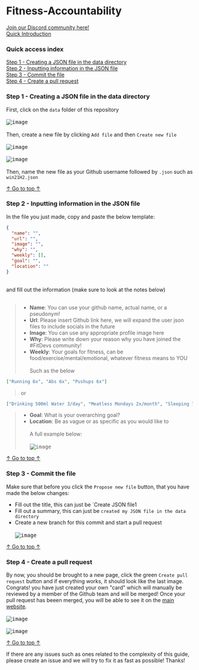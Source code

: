 # Fitness-Accountability
<a href="https://t.co/DOcdsUEQmP ">Join our Discord community here!</a><br>
<a href="https://fitdevs-withkat.github.io/Support/landing_page/">Quick Introduction</a>

### Quick access index

[Step 1 - Creating a JSON file in the data directory](#step-1---creating-a-json-file-in-the-data-directory)<br>
[Step 2 - Inputting information in the JSON file](#step-2---inputting-information-in-the-json-file)<br>
[Step 3 - Commit the file](#step-3---commit-the-file)<br>
[Step 4 - Create a pull request](#step-4---create-a-pull-request)<br>

### Step 1 - Creating a JSON file in the data directory
First, click on the `data` folder of this repository<br><br>
<kbd>![image](https://user-images.githubusercontent.com/92825997/184505554-d5617a88-df44-4bec-9c1e-eddbc2673e88.png)</kbd><br><br>
Then, create a new file by clicking `Add file` and then `Create new file`<br><br>
<kbd>![image](https://user-images.githubusercontent.com/92825997/184505565-2f6afcd2-a4e9-4b13-868e-82b3b9ab6634.png)</kbd><br><br>
<kbd>![image](https://user-images.githubusercontent.com/92825997/184505579-9e701c4b-72c4-4e2d-8f5a-0226fad1c466.png)</kbd><br><br>
Then, name the new file as your Github username followed by `.json` such as `win21H2.json`<br>

[↑ Go to top ↑](#quick-access-index)

### Step 2 - Inputting information in the JSON file
In the file you just made, copy and paste the below template:<br>
```json
{
  "name": "",
  "url": "",
  "image": "",
  "why": "",
  "weekly": [],
  "goal": "",
  "location": ""
}
```
<br>
and fill out the information (make sure to look at the notes below)<br><br>

> - **Name**: You can use your github name, actual name, or a pseudonym!
> - **Url**: Please insert Github link here, we will expand the user json files to include socials in the future
> - **Image**: You can use any appropriate profile image here
> - **Why**: Please write down your reason why you have joined the #FitDevs community!
> - **Weekly**: Your goals for fitness, can be food/exercise/mental/emotional, whatever fitness means to YOU<br><br>
> Such as the below
```json
["Running 6x", "Abs 6x", "Pushups 6x"]
```
> or
```json
["Drinking 500ml Water 3/day", "Meatless Mondays 2x/month", "Sleeping 7h 6/week"]
```
> - **Goal**: What is your overarching goal?
> - **Location**: Be as vague or as specific as you would like to<br><br>
> A full example below:<br><br>
 <kbd>![image](https://user-images.githubusercontent.com/92825997/184505823-f83b2f5b-1547-45a0-b460-c120c1173495.png)</kbd><br>

[↑ Go to top ↑](#quick-access-index)

### Step 3 - Commit the file
Make sure that before you click the `Propose new file` button, that you have made the below changes:
 - Fill out the title, this can just be `Create JSON file1
 - Fill out a summary, this can just be `created my JSON file in the data directory`
 - Create a new branch for this commit and start a pull request
<br><br>
<kbd>![image](https://user-images.githubusercontent.com/92825997/184505853-a843023c-d168-4e97-9f9d-28c9b9d39939.png)</kbd><br>

[↑ Go to top ↑](#quick-access-index)

### Step 4 - Create a pull request
By now, you should be brought to a new page, click the green `Create pull request` button and if everything works, it should look like the last image. Congrats! you have just created your own "card" which will manually be reviewed by a member of the Github team and will be merged! Once your pull request has beeen merged, you will be able to see it on the <a href="https://fitdevs-withkat.github.io/Fitness-Accountability/">main website</a>.
<br><br>
<kbd>![image](https://user-images.githubusercontent.com/92825997/184505866-6dbed0bd-4925-4ba1-8132-d4af4def4dfe.png)</kbd><br><br>
<kbd>![image](https://user-images.githubusercontent.com/92825997/184505881-e7280a6c-4192-465f-a5c4-4114c40438f6.png)</kbd><br>

[↑ Go to top ↑](#quick-access-index)

If there are any issues such as ones related to the complexity of this guide, please create an issue and we will try to fix it as fast as possible! Thanks!